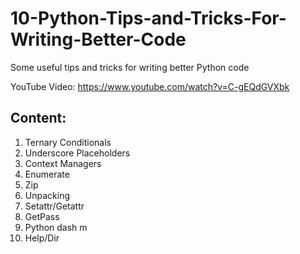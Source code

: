 # 10-Python-Tips-and-Tricks-For-Writing-Better-Code

Some useful tips and tricks for writing better Python code

YouTube Video: https://www.youtube.com/watch?v=C-gEQdGVXbk

## Content:
1) Ternary Conditionals
2) Underscore Placeholders
3) Context Managers
4) Enumerate
5) Zip
6) Unpacking
7) Setattr/Getattr
8) GetPass
9) Python dash m
10) Help/Dir
